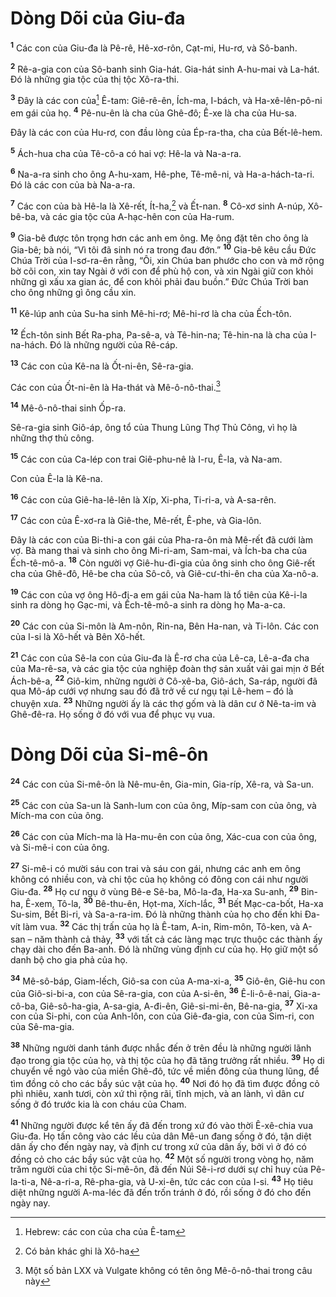 # Dòng Dõi của Giu-đa
<sup><b>1</b></sup> Các con của Giu-đa là Pê-rê, Hê-xơ-rôn, Cạt-mi, Hu-rơ, và Sô-banh.

<sup><b>2</b></sup> Rê-a-gia con của Sô-banh sinh Gia-hát. Gia-hát sinh A-hu-mai và La-hát. Đó là những gia tộc của thị tộc Xô-ra-thi.

<sup><b>3</b></sup> Đây là các con của[^1-a8c744a7-7a4e-4689-87e6-84fc4593b63b] Ê-tam: Giê-rê-ên, Ích-ma, I-bách, và Ha-xê-lên-pô-ni em gái của họ. <sup><b>4</b></sup> Pê-nu-ên là cha của Ghê-đô; Ê-xe là cha của Hu-sa.

Đây là các con của Hu-rơ, con đầu lòng của Ép-ra-tha, cha của Bết-lê-hem.

<sup><b>5</b></sup> Ách-hua cha của Tê-cô-a có hai vợ: Hê-la và Na-a-ra.

<sup><b>6</b></sup> Na-a-ra sinh cho ông A-hu-xam, Hê-phe, Tê-mê-ni, và Ha-a-hách-ta-ri. Đó là các con của bà Na-a-ra.

<sup><b>7</b></sup> Các con của bà Hê-la là Xê-rết, Ít-ha,[^2-a8c744a7-7a4e-4689-87e6-84fc4593b63b] và Ết-nan. <sup><b>8</b></sup> Cô-xơ sinh A-núp, Xô-bê-ba, và các gia tộc của A-hạc-hên con của Ha-rum.

<sup><b>9</b></sup> Gia-bê được tôn trọng hơn các anh em ông. Mẹ ông đặt tên cho ông là Gia-bê; bà nói, “Vì tôi đã sinh nó ra trong đau đớn.” <sup><b>10</b></sup> Gia-bê kêu cầu Đức Chúa Trời của I-sơ-ra-ên rằng, “Ôi, xin Chúa ban phước cho con và mở rộng bờ cõi con, xin tay Ngài ở với con để phù hộ con, và xin Ngài giữ con khỏi những gì xấu xa gian ác, để con khỏi phải đau buồn.” Đức Chúa Trời ban cho ông những gì ông cầu xin.

<sup><b>11</b></sup> Kê-lúp anh của Su-ha sinh Mê-hi-rơ; Mê-hi-rơ là cha của Ếch-tôn.

<sup><b>12</b></sup> Ếch-tôn sinh Bết Ra-pha, Pa-sê-a, và Tê-hin-na; Tê-hin-na là cha của I-na-hách. Đó là những người của Rê-cáp.

<sup><b>13</b></sup> Các con của Kê-na là Ốt-ni-ên, Sê-ra-gia.

Các con của Ốt-ni-ên là Ha-thát và Mê-ô-nô-thai.[^3-a8c744a7-7a4e-4689-87e6-84fc4593b63b]

<sup><b>14</b></sup> Mê-ô-nô-thai sinh Ốp-ra.

Sê-ra-gia sinh Giô-áp, ông tổ của Thung Lũng Thợ Thủ Công, vì họ là những thợ thủ công.

<sup><b>15</b></sup> Các con của Ca-lép con trai Giê-phu-nê là I-ru, Ê-la, và Na-am.

Con của Ê-la là Kê-na.

<sup><b>16</b></sup> Các con của Giê-ha-lê-lên là Xíp, Xi-pha, Ti-ri-a, và A-sa-rên.

<sup><b>17</b></sup> Các con của Ê-xơ-ra là Giê-the, Mê-rết, Ê-phe, và Gia-lôn.

Đây là các con của Bi-thi-a con gái của Pha-ra-ôn mà Mê-rết đã cưới làm vợ. Bà mang thai và sinh cho ông Mi-ri-am, Sam-mai, và Ích-ba cha của Ếch-tê-mô-a. <sup><b>18</b></sup> Còn người vợ Giê-hu-đi-gia của ông sinh cho ông Giê-rết cha của Ghê-đô, Hê-be cha của Sô-cô, và Giê-cư-thi-ên cha của Xa-nô-a.

<sup><b>19</b></sup> Các con của vợ ông Hô-đi-a em gái của Na-ham là tổ tiên của Kê-i-la sinh ra dòng họ Gạc-mi, và Ếch-tê-mô-a sinh ra dòng họ Ma-a-ca.

<sup><b>20</b></sup> Các con của Si-môn là Am-nôn, Rin-na, Bên Ha-nan, và Ti-lôn. Các con của I-si là Xô-hết và Bên Xô-hết.

<sup><b>21</b></sup> Các con của Sê-la con của Giu-đa là Ê-rơ cha của Lê-ca, Lê-a-đa cha của Ma-rê-sa, và các gia tộc của nghiệp đoàn thợ sản xuất vải gai mịn ở Bết Ách-bê-a, <sup><b>22</b></sup> Giô-kim, những người ở Cô-xê-ba, Giô-ách, Sa-ráp, người đã qua Mô-áp cưới vợ nhưng sau đó đã trở về cư ngụ tại Lê-hem – đó là chuyện xưa. <sup><b>23</b></sup> Những người ấy là các thợ gốm và là dân cư ở Nê-ta-im và Ghê-đê-ra. Họ sống ở đó với vua để phục vụ vua.

# Dòng Dõi của Si-mê-ôn
<sup><b>24</b></sup> Các con của Si-mê-ôn là Nê-mu-ên, Gia-min, Gia-ríp, Xê-ra, và Sa-un.

<sup><b>25</b></sup> Các con của Sa-un là Sanh-lum con của ông, Míp-sam con của ông, và Mích-ma con của ông.

<sup><b>26</b></sup> Các con của Mích-ma là Ha-mu-ên con của ông, Xác-cua con của ông, và Si-mê-i con của ông.

<sup><b>27</b></sup> Si-mê-i có mười sáu con trai và sáu con gái, nhưng các anh em ông không có nhiều con, và chi tộc của họ không có đông con cái như người Giu-đa. <sup><b>28</b></sup> Họ cư ngụ ở vùng Bê-e Sê-ba, Mô-la-đa, Ha-xa Su-anh, <sup><b>29</b></sup> Bin-ha, Ê-xem, Tô-la, <sup><b>30</b></sup> Bê-thu-ên, Họt-ma, Xích-lắc, <sup><b>31</b></sup> Bết Mạc-ca-bốt, Ha-xa Su-sim, Bết Bi-ri, và Sa-a-ra-im. Đó là những thành của họ cho đến khi Đa-vít làm vua. <sup><b>32</b></sup> Các thị trấn của họ là Ê-tam, A-in, Rim-môn, Tô-ken, và A-san – năm thành cả thảy, <sup><b>33</b></sup> với tất cả các làng mạc trực thuộc các thành ấy chạy dài cho đến Ba-anh. Đó là những vùng định cư của họ. Họ giữ một sổ danh bộ cho gia phả của họ.

<sup><b>34</b></sup> Mê-sô-báp, Giam-lếch, Giô-sa con của A-ma-xi-a, <sup><b>35</b></sup> Giô-ên, Giê-hu con của Giô-si-bi-a, con của Sê-ra-gia, con của A-si-ên, <sup><b>36</b></sup> Ê-li-ô-ê-nai, Gia-a-cô-ba, Giê-sô-ha-gia, A-sa-gia, A-đi-ên, Giê-si-mi-ên, Bê-na-gia, <sup><b>37</b></sup> Xi-xa con của Si-phi, con của Anh-lôn, con của Giê-đa-gia, con của Sim-ri, con của Sê-ma-gia.

<sup><b>38</b></sup> Những người danh tánh được nhắc đến ở trên đều là những người lãnh đạo trong gia tộc của họ, và thị tộc của họ đã tăng trưởng rất nhiều. <sup><b>39</b></sup> Họ di chuyển về ngỏ vào của miền Ghê-đô, tức về miền đông của thung lũng, để tìm đồng cỏ cho các bầy súc vật của họ. <sup><b>40</b></sup> Nơi đó họ đã tìm được đồng cỏ phì nhiêu, xanh tươi, còn xứ thì rộng rãi, tĩnh mịch, và an lành, vì dân cư sống ở đó trước kia là con cháu của Cham.

<sup><b>41</b></sup> Những người được kể tên ấy đã đến trong xứ đó vào thời Ê-xê-chia vua Giu-đa. Họ tấn công vào các lều của dân Mê-un đang sống ở đó, tận diệt dân ấy cho đến ngày nay, và định cư trong xứ của dân ấy, bởi vì ở đó có đồng cỏ cho các bầy súc vật của họ. <sup><b>42</b></sup> Một số người trong vòng họ, năm trăm người của chi tộc Si-mê-ôn, đã đến Núi Sê-i-rơ dưới sự chỉ huy của Pê-la-ti-a, Nê-a-ri-a, Rê-pha-gia, và U-xi-ên, tức các con của I-si. <sup><b>43</b></sup> Họ tiêu diệt những người A-ma-léc đã đến trốn tránh ở đó, rồi sống ở đó cho đến ngày nay.

[^1-a8c744a7-7a4e-4689-87e6-84fc4593b63b]: Hebrew: các con của cha của Ê-tam
[^2-a8c744a7-7a4e-4689-87e6-84fc4593b63b]: Có bản khác ghi là Xô-ha
[^3-a8c744a7-7a4e-4689-87e6-84fc4593b63b]: Một số bản LXX và Vulgate không có tên ông Mê-ô-nô-thai trong câu này